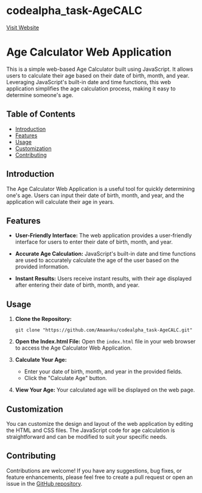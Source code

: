 # codealpha_task-AgeCALC
[Visit Website](https://amaanku.github.io/codealpha_task-AgeCALC/)

# Age Calculator Web Application

This is a simple web-based Age Calculator built using JavaScript. It allows users to calculate their age based on their date of birth, month, and year. Leveraging JavaScript's built-in date and time functions, this web application simplifies the age calculation process, making it easy to determine someone's age.

## Table of Contents
- [Introduction](#introduction)
- [Features](#features)
- [Usage](#usage)
- [Customization](#customization)
- [Contributing](#contributing)

## Introduction
The Age Calculator Web Application is a useful tool for quickly determining one's age. Users can input their date of birth, month, and year, and the application will calculate their age in years.

## Features
- **User-Friendly Interface:** The web application provides a user-friendly interface for users to enter their date of birth, month, and year.

- **Accurate Age Calculation:** JavaScript's built-in date and time functions are used to accurately calculate the age of the user based on the provided information.

- **Instant Results:** Users receive instant results, with their age displayed after entering their date of birth, month, and year.

## Usage
1. **Clone the Repository:**
   ```
   git clone "https://github.com/Amaanku/codealpha_task-AgeCALC.git"
   ```

2. **Open the Index.html File:**
   Open the `index.html` file in your web browser to access the Age Calculator Web Application.

3. **Calculate Your Age:**
   - Enter your date of birth, month, and year in the provided fields.
   - Click the "Calculate Age" button.

4. **View Your Age:**
   Your calculated age will be displayed on the web page.

## Customization
You can customize the design and layout of the web application by editing the HTML and CSS files. The JavaScript code for age calculation is straightforward and can be modified to suit your specific needs.

## Contributing
Contributions are welcome! If you have any suggestions, bug fixes, or feature enhancements, please feel free to create a pull request or open an issue in the [GitHub repository](https://github.com/yourusername/age-calculator-web-app).

